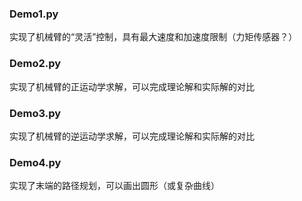 ### Demo1.py
实现了机械臂的“灵活”控制，具有最大速度和加速度限制（力矩传感器？）
### Demo2.py
实现了机械臂的正运动学求解，可以完成理论解和实际解的对比
### Demo3.py
实现了机械臂的逆运动学求解，可以完成理论解和实际解的对比
### Demo4.py
实现了末端的路径规划，可以画出圆形（或复杂曲线）
